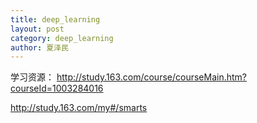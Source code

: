 ```yaml
---
title: deep_learning
layout: post
category: deep_learning
author: 夏泽民
---
```


学习资源：
http://study.163.com/course/courseMain.htm?courseId=1003284016

http://study.163.com/my#/smarts


<!-- more -->
